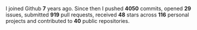 
I joined Github **7** years ago. Since then I pushed **4050** commits, opened **29** issues, submitted **919** pull requests, received **48** stars across **116** personal projects and contributed to **40** public repositories.
